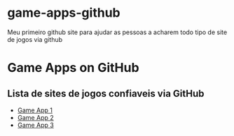 # game-apps-github
Meu primeiro github site para ajudar as pessoas a acharem todo tipo de site de jogos via github
# Game Apps on GitHub

## Lista de sites de jogos confiaveis via GitHub

- [Game App 1](https://jogosviatorrent.top//user/game-app-1)
- [Game App 2](https://steamunlocked.net//user/game-app-2)
- [Game App 3](https://steamverde.net//user/game-app-3)
